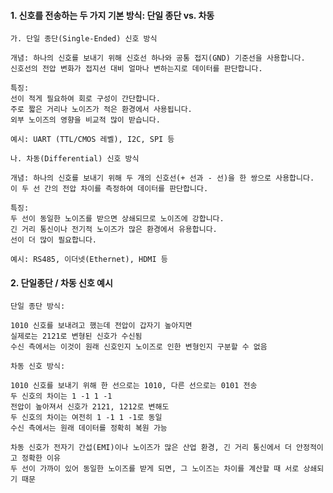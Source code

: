 #### 1. 신호를 전송하는 두 가지 기본 방식: 단일 종단 vs. 차동
```less
가. 단일 종단(Single-Ended) 신호 방식

개념: 하나의 신호를 보내기 위해 신호선 하나와 공통 접지(GND) 기준선을 사용합니다.
신호선의 전압 변화가 접지선 대비 얼마나 변하는지로 데이터를 판단합니다.
```

```less
특징:
선이 적게 필요하여 회로 구성이 간단합니다.
주로 짧은 거리나 노이즈가 적은 환경에서 사용됩니다.
외부 노이즈의 영향을 비교적 많이 받습니다.

예시: UART (TTL/CMOS 레벨), I2C, SPI 등
```

```less
나. 차동(Differential) 신호 방식

개념: 하나의 신호를 보내기 위해 두 개의 신호선(+ 선과 - 선)을 한 쌍으로 사용합니다.
이 두 선 간의 전압 차이를 측정하여 데이터를 판단합니다.
```

```less
특징:
두 선이 동일한 노이즈를 받으면 상쇄되므로 노이즈에 강합니다.
긴 거리 통신이나 전기적 노이즈가 많은 환경에서 유용합니다.
선이 더 많이 필요합니다.

예시: RS485, 이더넷(Ethernet), HDMI 등
```

#### 2. 단일종단 / 차동 신호 예시
```less
단일 종단 방식:

1010 신호를 보내려고 했는데 전압이 갑자기 높아지면
실제로는 2121로 변형된 신호가 수신됨
수신 측에서는 이것이 원래 신호인지 노이즈로 인한 변형인지 구분할 수 없음
```

```less
차동 신호 방식:

1010 신호를 보내기 위해 한 선으로는 1010, 다른 선으로는 0101 전송
두 신호의 차이는 1 -1 1 -1
전압이 높아져서 신호가 2121, 1212로 변해도
두 신호의 차이는 여전히 1 -1 1 -1로 동일
수신 측에서는 원래 데이터를 정확히 복원 가능
```

```less
차동 신호가 전자기 간섭(EMI)이나 노이즈가 많은 산업 환경, 긴 거리 통신에서 더 안정적이고 정확한 이유
두 선이 가까이 있어 동일한 노이즈를 받게 되면, 그 노이즈는 차이를 계산할 때 서로 상쇄되기 때문
```




